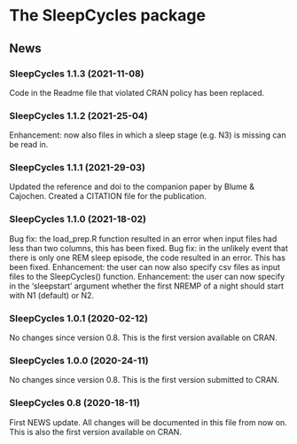The SleepCycles package
================

<!-- NEWS.md is generated from NEWS.Rmd. Please edit that file -->

## News

### SleepCycles 1.1.3 (2021-11-08)

Code in the Readme file that violated CRAN policy has been replaced.

### SleepCycles 1.1.2 (2021-25-04)

Enhancement: now also files in which a sleep stage (e.g. N3) is missing
can be read in.

### SleepCycles 1.1.1 (2021-29-03)

Updated the reference and doi to the companion paper by Blume &
Cajochen. Created a CITATION file for the publication.

### SleepCycles 1.1.0 (2021-18-02)

Bug fix: the load\_prep.R function resulted in an error when input files
had less than two columns, this has been fixed. Bug fix: in the unlikely
event that there is only one REM sleep episode, the code resulted in an
error. This has been fixed. Enhancement: the user can now also specify
csv files as input files to the SleepCycles() function. Enhancement: the
user can now specify in the ‘sleepstart’ argument whether the first
NREMP of a night should start with N1 (default) or N2.

### SleepCycles 1.0.1 (2020-02-12)

No changes since version 0.8. This is the first version available on
CRAN.

### SleepCycles 1.0.0 (2020-24-11)

No changes since version 0.8. This is the first version submitted to
CRAN.

### SleepCycles 0.8 (2020-18-11)

First NEWS update. All changes will be documented in this file from now
on. This is also the first version available on CRAN.
